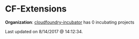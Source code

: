 # CF-Extensions

**Organization**: [cloudfoundry-incubator](https://github.com/cloudfoundry-incubator) has 0 incubating projects

Last updated on 8/14/2017 @ 14:12:34.